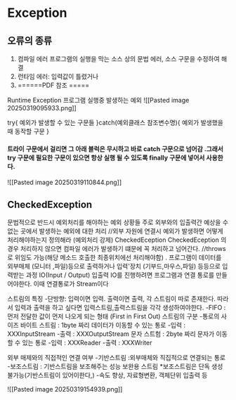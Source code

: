 # Exception
## 오류의 종류 
1. 컴파일 에러 프로그램의 실행을 막는 소스 상의 문법 에러, 소스 구문을 수정하여 해결 
2. 런타임 에러: 입력값이 틀렸거나 
3. ======PDF 참조 =====



Runtime Exception 프로그램 실행중 발생하는 예외 
![[Pasted image 20250319095933.png]]

try{
	예외가 발생할 수 있는 구문들
}catch(예외클래스 참조변수명){
	예외가 발생했을때 동작할 구문 
}


#### 트라이 구문에서 걸리면 그 아래 블럭은 무시하고 바로 catch 구문으로 넘어감 .그래서 try 구문에 필요한 구문이 있으면 항상 실행 될 수 있도록 finally 구문에 넣어서 사용한다.


![[Pasted image 20250319110844.png]]

## CheckedException
문법적으로 반드시 예외처리를 해야하는 예외 상황들 
주로 외부와의 입출력간 예상을 수 없는 곳에서 발생하는 예외에 대한 처리 
//외부 자원에 연결시 예외가 발생하면 어떻게 처리해야하는지 정의해라 (예외처리 강제)
CheckedEception 
CheckedEception 의 경우 처리하지 않으면 컴파일 에러가 발생하기 떄문에 꼭 처리하고 넘어간다. 
//throws로 위임도 가능(해당 메소드 호출한 최종위치에선 처리해야함)
. 
프로그램이 데이터를 외부매체 (모니터 ,파일)등으로 출력하거나 
입력'장치 (기부드,마우스,파일) 등등으로 입력받는 과정
IO(Input / Output) 입출력
IO를 진행하려면 프로그램과 연결 통로를 만들어야한다.
이때 연결통로가 Stream이다

스트림의 특징
-단방향: 입력이면 입력. 출력이면 출력, 각 스트림이 따로 존재한다.
따라서 입력과 출력을 하고 싶다면 입력스트림,출력스트림을 각각 생성하여야한다.
-FIFO : 먼저 전달한 값이 먼저 나오게 되는 형태 (First in First Out)
스트림의 구분
-통로의 사이즈
바이트 스트림 : 1byte 짜리 데이터가 이동할 수 있는 통로
-입력 : XXXInputStream
-출력 : XXXOutputStream
문자 스트험 : 2byte 짜리 문자가 이동할 수 있는 통로
-입력 : XXXReader
-출력 : XXXWriter

외부 매제와의 직접적인 연결 여부
-기반스트림 :외부매체와 직집적으로 연결되는 통로
-보조스트림 : 기반스트림을 보조해주는 성능 보완용 스트림
  *보조스트림은 단독 생성 불가능(기반스트림이 있어이한다,)
-속도 향상, 자료형변환, 객체단위 입출력 등

![[Pasted image 20250319154939.png]]
